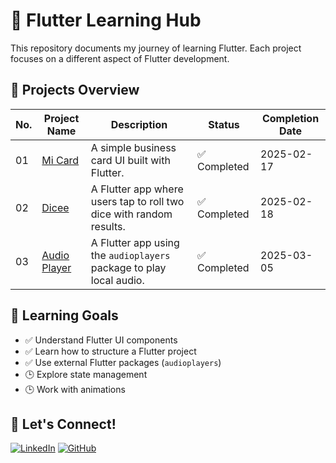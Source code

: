 # 🚀 Flutter Learning Hub

This repository documents my journey of learning Flutter. Each project focuses on a different aspect of Flutter development.

## 📌 Projects Overview

| No. | Project Name                              | Description                                                         | Status       | Completion Date |
| --- | ----------------------------------------- | ------------------------------------------------------------------- | ------------ | --------------- |
| 01  | [Mi Card](projects/01_mi_card/)           | A simple business card UI built with Flutter.                       | ✅ Completed | 2025-02-17      |
| 02  | [Dicee](projects/02_dicee/)               | A Flutter app where users tap to roll two dice with random results. | ✅ Completed | 2025-02-18      |
| 03  | [Audio Player](projects/04_audio_player/) | A Flutter app using the `audioplayers` package to play local audio. | ✅ Completed | 2025-03-05      |

## 📖 Learning Goals

- ✅ Understand Flutter UI components
- ✅ Learn how to structure a Flutter project
- ✅ Use external Flutter packages (`audioplayers`)
- 🕒 Explore state management
- 🕒 Work with animations

## 🤝 Let's Connect!

[![LinkedIn](https://img.shields.io/badge/LinkedIn-Connect-blue)](https://www.linkedin.com/in/zhiyan-pei/)
[![GitHub](https://img.shields.io/badge/GitHub-Follow-black)](https://github.com/chloepei867)
